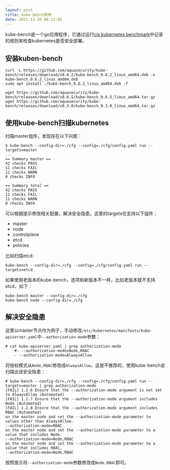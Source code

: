 ```yaml
---
layout: post
title: kube-bench使用
date: 2021-12-26 00:12:05
---
```


kube-bench是一个go应用程序，它通过运行[cis kubernetes benchmark](https://www.cisecurity.org/benchmark/kubernetes/)中记录的规则来检查kubernetes是否安全部署。
## 安装kuben-bench

```
curl -L https://github.com/aquasecurity/kube-bench/releases/download/v0.6.2/kube-bench_0.6.2_linux_amd64.deb -o kube-bench_0.6.2_linux_amd64.deb
sudo apt install ./kube-bench_0.6.2_linux_amd64.deb -f

wget https://github.com/aquasecurity/kube-bench/releases/download/v0.6.5/kube-bench_0.6.5_linux_amd64.tar.gz
wget https://github.com/aquasecurity/kube-bench/releases/download/v0.3.0/kube-bench_0.3.0_linux_amd64.tar.gz
```

## 使用kube-bench扫描kubernetes

扫描master组件，发现存在以下问题：

```
$ kube-bench --config-dir=./cfg --config=./cfg/config.yaml run --targets=master
...
== Summary master ==
42 checks PASS
11 checks FAIL
11 checks WARN
0 checks INFO

== Summary total ==
42 checks PASS
11 checks FAIL
11 checks WARN
0 checks INFO
```

可以根据提示修改相关配置，解决安全隐患。这里的targets仅支持以下组件：

- master
- node
- controlplane
- etcd
- policies

比如扫描etcd:

```
kube-bench --config-dir=./cfg --config=./cfg/config.yaml run --targets=etcd
```

如果使用老版本的kube-bench，选项和新版本不一样，比如老版本就不支持etcd，如下：

```
kube-bench master --config-dir=./cfg
kube-bench node --config-dir=./cfg
```

## 解决安全隐患

这里以master节点作为例子，手动修改`/etc/kubernetes/manifests/kube-apiserver.yaml`中`--authorization-mode`参数：

```
# cat kube-apiserver.yaml | grep authorization-mode
    #- --authorization-mode=Node,RBAC
    - --authorization-mode=AlwaysAllow
```
将授权模式从`Node,RBAC`修改成`AlwaysAllow`，这是不推荐的，使用kube-bench会扫描出该安全隐患：

```
# kube-bench --config-dir=./cfg --config=./cfg/config.yaml run --targets=master | grep authorization-mode
[FAIL] 1.2.6 Ensure that the --authorization-mode argument is not set to AlwaysAllow (Automated)
[FAIL] 1.2.7 Ensure that the --authorization-mode argument includes Node (Automated)
[FAIL] 1.2.8 Ensure that the --authorization-mode argument includes RBAC (Automated)
on the master node and set the --authorization-mode parameter to values other than AlwaysAllow.
--authorization-mode=RBAC
on the master node and set the --authorization-mode parameter to a value that includes Node.
--authorization-mode=Node,RBAC
on the master node and set the --authorization-mode parameter to a value that includes RBAC,
--authorization-mode=Node,RBAC
```

按照提示将`--authorization-mode`参数修改成`Node,RBAC`即可。
